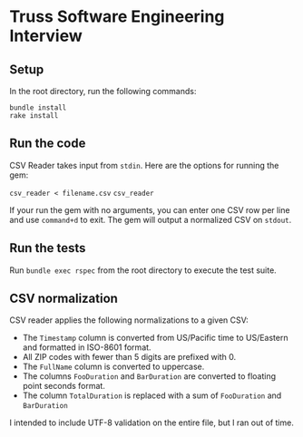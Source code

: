 # Truss Software Engineering Interview

## Setup

In the root directory, run the following commands:
```
bundle install
rake install
```

## Run the code

CSV Reader takes input from `stdin`. Here are the options for running the gem:

`csv_reader < filename.csv`
`csv_reader`

If your run the gem with no arguments, you can enter one CSV row per line and use `command+d` to exit. The gem will output a normalized CSV on `stdout`.

## Run the tests

Run `bundle exec rspec` from the root directory to execute the test suite.

## CSV normalization

CSV reader applies the following normalizations to a given CSV: 

* The `Timestamp` column is converted from US/Pacific time to US/Eastern and formatted in ISO-8601 format.
* All ZIP codes with fewer than 5 digits are prefixed with 0.
* The `FullName` column is converted to uppercase.
* The columns `FooDuration` and `BarDuration` are converted to floating point seconds format.
* The column `TotalDuration` is replaced with a sum of `FooDuration` and `BarDuration`

I intended to include UTF-8 validation on the entire file, but I ran out of time.
